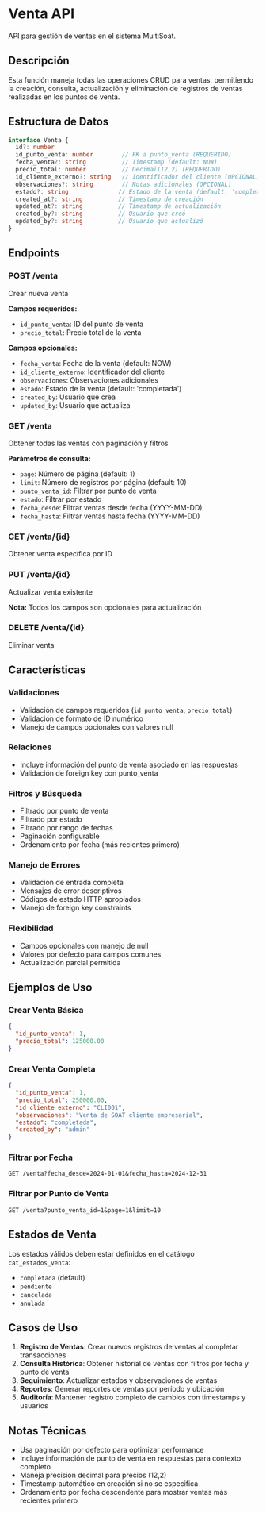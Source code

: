 # Venta API

API para gestión de ventas en el sistema MultiSoat.

## Descripción

Esta función maneja todas las operaciones CRUD para ventas, permitiendo la creación, consulta, actualización y eliminación de registros de ventas realizadas en los puntos de venta.

## Estructura de Datos

```typescript
interface Venta {
  id?: number
  id_punto_venta: number        // FK a punto_venta (REQUERIDO)
  fecha_venta?: string          // Timestamp (default: NOW)
  precio_total: number          // Decimal(12,2) (REQUERIDO)
  id_cliente_externo?: string   // Identificador del cliente (OPCIONAL)
  observaciones?: string        // Notas adicionales (OPCIONAL)
  estado?: string              // Estado de la venta (default: 'completada')
  created_at?: string          // Timestamp de creación
  updated_at?: string          // Timestamp de actualización
  created_by?: string          // Usuario que creó
  updated_by?: string          // Usuario que actualizó
}
```

## Endpoints

### POST /venta
Crear nueva venta

**Campos requeridos:**
- `id_punto_venta`: ID del punto de venta
- `precio_total`: Precio total de la venta

**Campos opcionales:**
- `fecha_venta`: Fecha de la venta (default: NOW)
- `id_cliente_externo`: Identificador del cliente
- `observaciones`: Observaciones adicionales
- `estado`: Estado de la venta (default: 'completada')
- `created_by`: Usuario que crea
- `updated_by`: Usuario que actualiza

### GET /venta
Obtener todas las ventas con paginación y filtros

**Parámetros de consulta:**
- `page`: Número de página (default: 1)
- `limit`: Número de registros por página (default: 10)
- `punto_venta_id`: Filtrar por punto de venta
- `estado`: Filtrar por estado
- `fecha_desde`: Filtrar ventas desde fecha (YYYY-MM-DD)
- `fecha_hasta`: Filtrar ventas hasta fecha (YYYY-MM-DD)

### GET /venta/{id}
Obtener venta específica por ID

### PUT /venta/{id}
Actualizar venta existente

**Nota:** Todos los campos son opcionales para actualización

### DELETE /venta/{id}
Eliminar venta

## Características

### Validaciones
- Validación de campos requeridos (`id_punto_venta`, `precio_total`)
- Validación de formato de ID numérico
- Manejo de campos opcionales con valores null

### Relaciones
- Incluye información del punto de venta asociado en las respuestas
- Validación de foreign key con punto_venta

### Filtros y Búsqueda
- Filtrado por punto de venta
- Filtrado por estado
- Filtrado por rango de fechas
- Paginación configurable
- Ordenamiento por fecha (más recientes primero)

### Manejo de Errores
- Validación de entrada completa
- Mensajes de error descriptivos
- Códigos de estado HTTP apropiados
- Manejo de foreign key constraints

### Flexibilidad
- Campos opcionales con manejo de null
- Valores por defecto para campos comunes
- Actualización parcial permitida

## Ejemplos de Uso

### Crear Venta Básica
```json
{
  "id_punto_venta": 1,
  "precio_total": 125000.00
}
```

### Crear Venta Completa
```json
{
  "id_punto_venta": 1,
  "precio_total": 250000.00,
  "id_cliente_externo": "CLI001",
  "observaciones": "Venta de SOAT cliente empresarial",
  "estado": "completada",
  "created_by": "admin"
}
```

### Filtrar por Fecha
```
GET /venta?fecha_desde=2024-01-01&fecha_hasta=2024-12-31
```

### Filtrar por Punto de Venta
```
GET /venta?punto_venta_id=1&page=1&limit=10
```

## Estados de Venta

Los estados válidos deben estar definidos en el catálogo `cat_estados_venta`:
- `completada` (default)
- `pendiente`
- `cancelada`
- `anulada`

## Casos de Uso

1. **Registro de Ventas**: Crear nuevos registros de ventas al completar transacciones
2. **Consulta Histórica**: Obtener historial de ventas con filtros por fecha y punto de venta
3. **Seguimiento**: Actualizar estados y observaciones de ventas
4. **Reportes**: Generar reportes de ventas por período y ubicación
5. **Auditoría**: Mantener registro completo de cambios con timestamps y usuarios

## Notas Técnicas

- Usa paginación por defecto para optimizar performance
- Incluye información de punto de venta en respuestas para contexto completo
- Maneja precisión decimal para precios (12,2)
- Timestamp automático en creación si no se especifica
- Ordenamiento por fecha descendente para mostrar ventas más recientes primero
